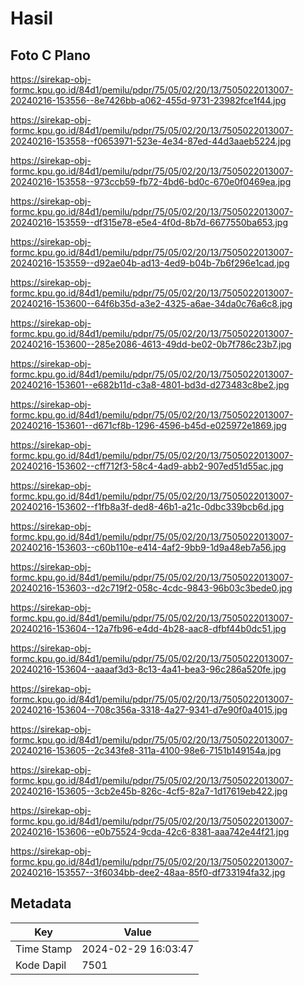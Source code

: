 # Hasil

## Foto C Plano

https://sirekap-obj-formc.kpu.go.id/84d1/pemilu/pdpr/75/05/02/20/13/7505022013007-20240216-153556--8e7426bb-a062-455d-9731-23982fce1f44.jpg

https://sirekap-obj-formc.kpu.go.id/84d1/pemilu/pdpr/75/05/02/20/13/7505022013007-20240216-153558--f0653971-523e-4e34-87ed-44d3aaeb5224.jpg

https://sirekap-obj-formc.kpu.go.id/84d1/pemilu/pdpr/75/05/02/20/13/7505022013007-20240216-153558--973ccb59-fb72-4bd6-bd0c-670e0f0469ea.jpg

https://sirekap-obj-formc.kpu.go.id/84d1/pemilu/pdpr/75/05/02/20/13/7505022013007-20240216-153559--df315e78-e5e4-4f0d-8b7d-6677550ba653.jpg

https://sirekap-obj-formc.kpu.go.id/84d1/pemilu/pdpr/75/05/02/20/13/7505022013007-20240216-153559--d92ae04b-ad13-4ed9-b04b-7b6f296e1cad.jpg

https://sirekap-obj-formc.kpu.go.id/84d1/pemilu/pdpr/75/05/02/20/13/7505022013007-20240216-153600--64f6b35d-a3e2-4325-a6ae-34da0c76a6c8.jpg

https://sirekap-obj-formc.kpu.go.id/84d1/pemilu/pdpr/75/05/02/20/13/7505022013007-20240216-153600--285e2086-4613-49dd-be02-0b7f786c23b7.jpg

https://sirekap-obj-formc.kpu.go.id/84d1/pemilu/pdpr/75/05/02/20/13/7505022013007-20240216-153601--e682b11d-c3a8-4801-bd3d-d273483c8be2.jpg

https://sirekap-obj-formc.kpu.go.id/84d1/pemilu/pdpr/75/05/02/20/13/7505022013007-20240216-153601--d671cf8b-1296-4596-b45d-e025972e1869.jpg

https://sirekap-obj-formc.kpu.go.id/84d1/pemilu/pdpr/75/05/02/20/13/7505022013007-20240216-153602--cff712f3-58c4-4ad9-abb2-907ed51d55ac.jpg

https://sirekap-obj-formc.kpu.go.id/84d1/pemilu/pdpr/75/05/02/20/13/7505022013007-20240216-153602--f1fb8a3f-ded8-46b1-a21c-0dbc339bcb6d.jpg

https://sirekap-obj-formc.kpu.go.id/84d1/pemilu/pdpr/75/05/02/20/13/7505022013007-20240216-153603--c60b110e-e414-4af2-9bb9-1d9a48eb7a56.jpg

https://sirekap-obj-formc.kpu.go.id/84d1/pemilu/pdpr/75/05/02/20/13/7505022013007-20240216-153603--d2c719f2-058c-4cdc-9843-96b03c3bede0.jpg

https://sirekap-obj-formc.kpu.go.id/84d1/pemilu/pdpr/75/05/02/20/13/7505022013007-20240216-153604--12a7fb96-e4dd-4b28-aac8-dfbf44b0dc51.jpg

https://sirekap-obj-formc.kpu.go.id/84d1/pemilu/pdpr/75/05/02/20/13/7505022013007-20240216-153604--aaaaf3d3-8c13-4a41-bea3-96c286a520fe.jpg

https://sirekap-obj-formc.kpu.go.id/84d1/pemilu/pdpr/75/05/02/20/13/7505022013007-20240216-153604--708c356a-3318-4a27-9341-d7e90f0a4015.jpg

https://sirekap-obj-formc.kpu.go.id/84d1/pemilu/pdpr/75/05/02/20/13/7505022013007-20240216-153605--2c343fe8-311a-4100-98e6-7151b149154a.jpg

https://sirekap-obj-formc.kpu.go.id/84d1/pemilu/pdpr/75/05/02/20/13/7505022013007-20240216-153605--3cb2e45b-826c-4cf5-82a7-1d17619eb422.jpg

https://sirekap-obj-formc.kpu.go.id/84d1/pemilu/pdpr/75/05/02/20/13/7505022013007-20240216-153606--e0b75524-9cda-42c6-8381-aaa742e44f21.jpg

https://sirekap-obj-formc.kpu.go.id/84d1/pemilu/pdpr/75/05/02/20/13/7505022013007-20240216-153557--3f6034bb-dee2-48aa-85f0-df733194fa32.jpg


## Metadata

| Key        | Value               |
| ---------- | ------------------- |
| Time Stamp | 2024-02-29 16:03:47 |
| Kode Dapil | 7501                |



